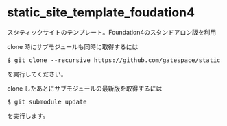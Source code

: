 static_site_template_foudation4
===============================

スタティックサイトのテンプレート。Foundation4のスタンドアロン版を利用

clone 時にサブモジュールも同時に取得するには
<pre>$ git clone --recursive https://github.com/gatespace/static_site_template_foudation4.git</pre>
を実行してください。

clone したあとにサブモジュールの最新版を取得するには
<pre>$ git submodule update</pre>
を実行します。
